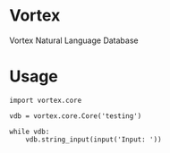 # Vortex
Vortex Natural Language Database

# Usage

    import vortex.core

    vdb = vortex.core.Core('testing')

    while vdb:
        vdb.string_input(input('Input: '))